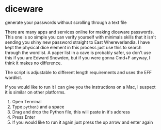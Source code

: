 # diceware
generate your passwords without scrolling through a text file

There are many apps and services online for making diceware passwords. This one is so simple you can verify yourself with minimals skills that it isn't sending you shiny new password straight to East Whereverlandia. I have kept the physical dice element in this process just use this to search through the wordlist. A paper list in a cave is probably safer, so don't use this if you are Edward Snowden, but if you were gonna Cmd+F anyway, I think it makes no difference.

The script is adjustable to different length requirements and uses the EFF wordlist.

If you would like to run it I can give you the instructions on a Mac, I suspect it is similar on other platforms. 

1. Open Terminal
2. Type `python3` and a space
3. Drag and drop the Python file, this will paste in it's address
4. Press Enter
5. If you would like to run it again just press the up arrow and enter again
